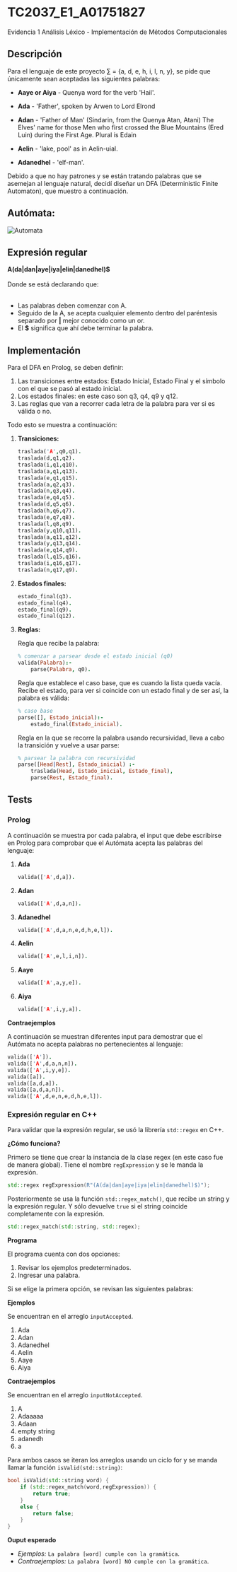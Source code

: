 # TC2037_E1_A01751827
Evidencia 1 Análisis Léxico - Implementación de Métodos Computacionales
## Descripción
Para el lenguaje de este proyecto ∑ = {a, d, e, h, i, l, n, y}, se pide que únicamente sean aceptadas las siguientes palabras:

- **Aaye or Aiya** - Quenya word for the verb 'Hail'.

- **Ada** - 'Father', spoken by Arwen to Lord Elrond

- **Adan** - 'Father of Man' (Sindarin, from the Quenya Atan, Atani) The Elves' name for those Men who first crossed the Blue Mountains (Ered Luin) during the First Age. Plural is Edain

- **Aelin** - 'lake, pool' as in Aelin-uial.

- **Adanedhel** - 'elf-man'.


Debido a que no hay patrones y se están tratando palabras que se asemejan al lenguaje natural, decidí diseñar un DFA (Deterministic Finite Automaton), que muestro a continuación. 

## Autómata:
![Automata](https://github.com/XimePerezEscalante/TC2037_E1_A01751827/blob/main/Automata_A01751827.png?raw=true)
## Expresión regular
**A(da|dan|aye|iya|elin|danedhel)$**
<br>
<br>
Donde se está declarando que:
<br>
<br>
- Las palabras deben comenzar con A.
- Seguido de la A, se acepta cualquier elemento dentro del paréntesis separado por **|** mejor conocido como un or.
- El **$** significa que ahí debe terminar la palabra.
## Implementación
Para el DFA en Prolog, se deben definir:
1. Las transiciones entre estados: Estado Inicial, Estado Final y el símbolo con el que se pasó al estado inicial.
2. Los estados finales: en este caso son q3, q4, q9 y q12.
3. Las reglas que van a recorrer cada letra de la palabra para ver si es válida o no.


Todo esto se muestra a continuación:
1. **Transiciones:**

    ```prolog
    traslada('A',q0,q1).
    traslada(d,q1,q2).
    traslada(i,q1,q10).
    traslada(a,q1,q13).
    traslada(e,q1,q15).
    traslada(a,q2,q3).
    traslada(n,q3,q4).
    traslada(e,q4,q5).
    traslada(d,q5,q6).
    traslada(h,q6,q7).
    traslada(e,q7,q8).
    traslada(l,q8,q9).
    traslada(y,q10,q11).
    traslada(a,q11,q12).
    traslada(y,q13,q14).
    traslada(e,q14,q9).
    traslada(l,q15,q16).
    traslada(i,q16,q17).
    traslada(n,q17,q9).
    ```
2. **Estados finales:**

    ```prolog
    estado_final(q3).
    estado_final(q4).
    estado_final(q9).
    estado_final(q12).
    ```
3. **Reglas:**

    Regla que recibe la palabra:

    ```prolog
    % comenzar a parsear desde el estado inicial (q0)
    valida(Palabra):-
        parse(Palabra, q0).
    ```

    Regla que establece el caso base, que es cuando la lista queda vacía. Recibe el estado, para ver si coincide con un estado final y de ser así, la palabra es válida:

    ```prolog
    % caso base
    parse([], Estado_inicial):-
        estado_final(Estado_inicial).
    ```
    Regla en la que se recorre la palabra usando recursividad, lleva a cabo la transición y vuelve a usar parse:

    ```prolog
    % parsear la palabra con recursividad
    parse([Head|Rest], Estado_inicial) :-
        traslada(Head, Estado_inicial, Estado_final),
        parse(Rest, Estado_final).
    ```
## Tests
### Prolog
A continuación se muestra por cada palabra, el input que debe escribirse en Prolog para comprobar que el Autómata acepta las palabras del lenguaje:
1. **Ada**
   ```prolog
   valida(['A',d,a]).
   ```
2. **Adan**
   ```prolog
   valida(['A',d,a,n]).
   ```
3. **Adanedhel**
   ```prolog
   valida(['A',d,a,n,e,d,h,e,l]).
   ```
4. **Aelin**
   ```prolog
   valida(['A',e,l,i,n]).
   ```
5. **Aaye**
    ```prolog
   valida(['A',a,y,e]).
    ```
6. **Aiya**
    ```prolog
    valida(['A',i,y,a]).
    ```
  
**Contraejemplos**

A continuación se muestran diferentes input para demostrar que el Autómata no acepta palabras no pertenecientes al lenguaje:
```prolog
valida(['A']).
valida(['A',d,a,n,n]).
valida(['A',i,y,e]).
valida([a]).
valida([a,d,a]).
valida([a,d,a,n]).
valida(['A',d,e,n,e,d,h,e,l]).
```
### Expresión regular en C++

Para validar que la expresión regular, se usó la librería `std::regex` en C++.

**¿Cómo funciona?**

Primero se tiene que crear la instancia de la clase regex (en este caso fue de manera global). Tiene el nombre `regExpression` y se le manda la expresión.
```C++
std::regex regExpression(R"(A(da|dan|aye|iya|elin|danedhel)$)");
```

Posteriormente se usa la función `std::regex_match()`, que recibe un string y la expresión regular. Y sólo devuelve `true` si el string coincide completamente con la expresión.
```C++
std::regex_match(std::string, std::regex);
```

**Programa**

El programa cuenta con dos opciones:
1. Revisar los ejemplos predeterminados.
2. Ingresar una palabra.

Si se elige la primera opción, se revisan las siguientes palabras:

**Ejemplos**

Se encuentran en el arreglo `inputAccepted`.

1. Ada
2. Adan
3. Adanedhel
4. Aelin
5. Aaye
6. Aiya

**Contraejemplos**

Se encuentran en el arreglo `inputNotAccepted`.

1. A
2. Adaaaaa
3. Adaan
4. empty string
5. adanedh
6. a

Para ambos casos se iteran los arreglos usando un ciclo for y se manda llamar la función `isValid(std::string)`:

```C++
bool isValid(std::string word) {
    if (std::regex_match(word,regExpression)) {
        return true;
    }
    else {
        return false;
    }
}
```

**Ouput esperado**

- *Ejemplos:* `La palabra [word] cumple con la gramática`.
- *Contraejemplos:* `La palabra [word] NO cumple con la gramática`.
